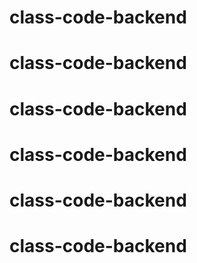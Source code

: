 # class-code-backend
# class-code-backend
# class-code-backend
# class-code-backend
# class-code-backend
# class-code-backend
